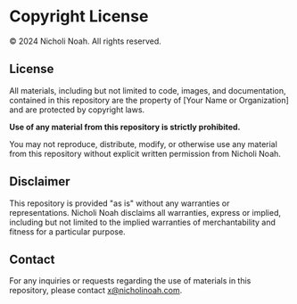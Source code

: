 # Copyright License

© 2024 Nicholi Noah. All rights reserved.

## License

All materials, including but not limited to code, images, and documentation, contained in this repository are the property of [Your Name or Organization] and are protected by copyright laws.

**Use of any material from this repository is strictly prohibited.**

You may not reproduce, distribute, modify, or otherwise use any material from this repository without explicit written permission from Nicholi Noah.

## Disclaimer

This repository is provided "as is" without any warranties or representations. Nicholi Noah disclaims all warranties, express or implied, including but not limited to the implied warranties of merchantability and fitness for a particular purpose.

## Contact

For any inquiries or requests regarding the use of materials in this repository, please contact x@nicholinoah.com.

